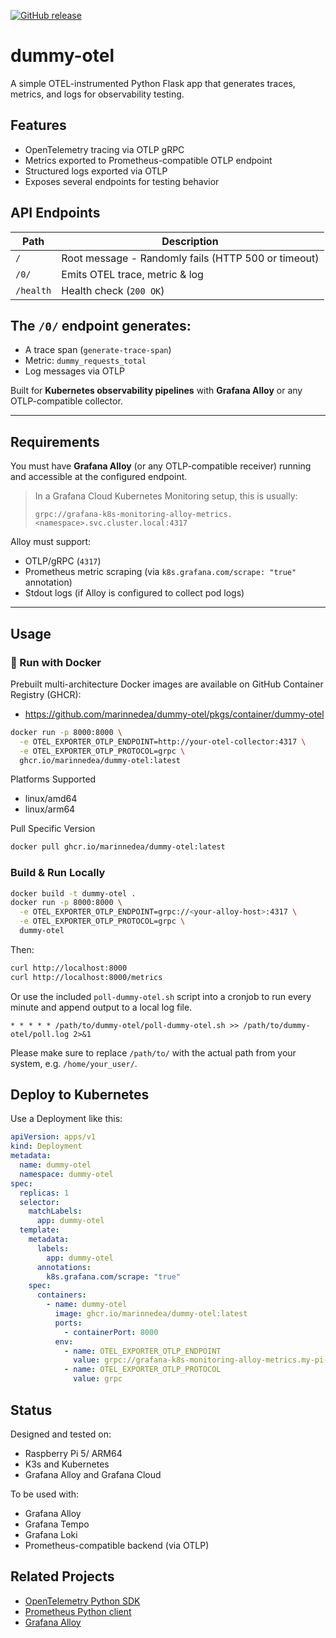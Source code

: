 [![GitHub release](https://img.shields.io/github/v/release/marinnedea/dummy-otel)](https://github.com/marinnedea/dummy-otel/releases) 
# dummy-otel

A simple OTEL-instrumented Python Flask app that generates traces, metrics, and logs for observability testing.

## Features

- OpenTelemetry tracing via OTLP gRPC
- Metrics exported to Prometheus-compatible OTLP endpoint
- Structured logs exported via OTLP
- Exposes several endpoints for testing behavior

## API Endpoints

| Path        | Description                              |
|-------------|------------------------------------------|
| `/`         | Root message   - Randomly fails (HTTP 500 or timeout)                             |
| `/0/`       | Emits OTEL trace, metric & log           |
| `/health`   | Health check (`200 OK`)                  |


## The `/0/` endpoint generates:

- A trace span (`generate-trace-span`)
- Metric: `dummy_requests_total`
- Log messages via OTLP


Built for **Kubernetes observability pipelines** with **Grafana Alloy** or any OTLP-compatible collector.

---

## Requirements

You must have **Grafana Alloy** (or any OTLP-compatible receiver) running and accessible at the configured endpoint.

> In a Grafana Cloud Kubernetes Monitoring setup, this is usually:
> ```
> grpc://grafana-k8s-monitoring-alloy-metrics.<namespace>.svc.cluster.local:4317
> ```

Alloy must support:
- OTLP/gRPC (`4317`)
- Prometheus metric scraping (via `k8s.grafana.com/scrape: "true"` annotation)
- Stdout logs (if Alloy is configured to collect pod logs)

---

## Usage

### 🐳 Run with Docker

Prebuilt multi-architecture Docker images are available on GitHub Container Registry (GHCR):
- https://github.com/marinnedea/dummy-otel/pkgs/container/dummy-otel


```bash
docker run -p 8000:8000 \
  -e OTEL_EXPORTER_OTLP_ENDPOINT=http://your-otel-collector:4317 \
  -e OTEL_EXPORTER_OTLP_PROTOCOL=grpc \
  ghcr.io/marinnedea/dummy-otel:latest
```

Platforms Supported
- linux/amd64
- linux/arm64

Pull Specific Version
```bash
docker pull ghcr.io/marinnedea/dummy-otel:latest
```

### Build & Run Locally

```bash
docker build -t dummy-otel .
docker run -p 8000:8000 \
  -e OTEL_EXPORTER_OTLP_ENDPOINT=grpc://<your-alloy-host>:4317 \
  -e OTEL_EXPORTER_OTLP_PROTOCOL=grpc \
  dummy-otel
```

Then:
```bash
curl http://localhost:8000
curl http://localhost:8000/metrics
```

Or use the included `poll-dummy-otel.sh` script into a cronjob to run every minute and append output to a local log file.
```vi
* * * * * /path/to/dummy-otel/poll-dummy-otel.sh >> /path/to/dummy-otel/poll.log 2>&1
```
Please make sure to replace `/path/to/` with the actual path from your system, e.g. `/home/your_user/`.

## Deploy to Kubernetes

Use a Deployment like this:
```yaml
apiVersion: apps/v1
kind: Deployment
metadata:
  name: dummy-otel
  namespace: dummy-otel
spec:
  replicas: 1
  selector:
    matchLabels:
      app: dummy-otel
  template:
    metadata:
      labels:
        app: dummy-otel
      annotations:
        k8s.grafana.com/scrape: "true"
    spec:
      containers:
        - name: dummy-otel
          image: ghcr.io/marinnedea/dummy-otel:latest
          ports:
            - containerPort: 8000
          env:
            - name: OTEL_EXPORTER_OTLP_ENDPOINT
              value: grpc://grafana-k8s-monitoring-alloy-metrics.my-pi-namespace.svc.cluster.local:4317
            - name: OTEL_EXPORTER_OTLP_PROTOCOL
              value: grpc
```



## Status

Designed and tested on:
  - Raspberry Pi 5/ ARM64
  - K3s and Kubernetes
  - Grafana Alloy and Grafana Cloud

To be used with:
  - Grafana Alloy
  - Grafana Tempo
  - Grafana Loki
  - Prometheus-compatible backend (via OTLP)


## Related Projects

  - [OpenTelemetry Python SDK](https://opentelemetry.io/docs/instrumentation/python/)
  - [Prometheus Python client](https://github.com/prometheus/client_python)
  - [Grafana Alloy](https://grafana.com/docs/alloy/)

